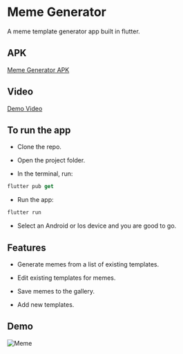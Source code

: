 # Meme Generator

A meme template generator app built in flutter.

## APK

[Meme Generator APK](https://drive.google.com/file/d/1rEy6d9rVcz6UoUEgtwUo-9JXT-I5oD13/view?usp=sharing)

## Video

[Demo Video](https://drive.google.com/file/d/1we1-Ot5ucjnkXFndRd_sBfbDnxKLIx2c/view?usp=sharing)

## To run the app

- Clone the repo.

- Open the project folder.

- In the terminal, run:

```dart
flutter pub get
```

- Run the app:

```dart
flutter run
```

- Select an Android or Ios device and you are good to go.

## Features

- Generate memes from a list of existing templates.

- Edit existing templates for memes.

- Save memes to the gallery.

- Add new templates.

## Demo

![Meme](https://user-images.githubusercontent.com/44650484/164968252-1612054f-f726-4b69-a4d8-c847ba234250.gif)
